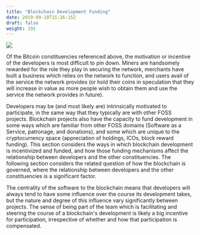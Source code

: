 ```yaml
---
title: "Blockchain Development Funding"
date: 2019-09-10T15:26:15Z
draft: false
weight: 191
---
```

![](/blockchain-development-funding.jpg)

Of the Bitcoin constituencies referenced above, the motivation or incentive of the developers is most difficult to pin down. Miners are handsomely rewarded for the role they play in securing the network, merchants have built a business which relies on the network to function, and users avail of the service the network provides (or hold their coins in speculation that they will increase in value as more people wish to obtain them and use the service the network provides in future). 

Developers may be (and most likely are) intrinsically motivated to participate, in the same way that they typically are with other FOSS projects. Blockchain projects also have the capacity to fund development in some ways which are familiar from other FOSS domains (Software as a Service, patronage, and donations), and some which are unique to the cryptocurrency space (appreciation of holdings, ICOs, block reward funding). This section considers the ways in which blockchain development is incentivized and funded, and how those funding mechanisms affect the relationship between developers and the other constituencies. The following section considers the related question of how the blockchain is governed, where the relationship between developers and the other constituencies is a significant factor. 

The centrality of the software to the blockchain means that developers will always tend to have some influence over the course its development takes, but the nature and degree of this influence vary significantly between projects. The sense of being part of the team which is facilitating and steering the course of a blockchain's development is likely a big incentive for participation, irrespective of whether and how that participation is compensated.
